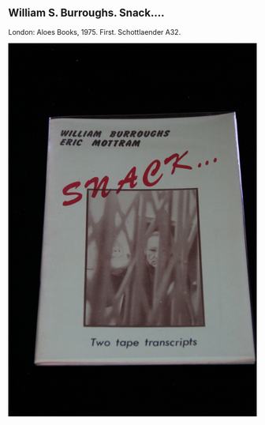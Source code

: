 ## William S. Burroughs. Snack....

London: Aloes Books, 1975. First. Schottlaender A32.

![Snack...](../assets/images/snack-1.jpg)
